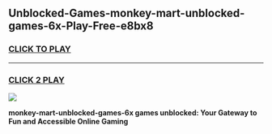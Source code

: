 
## Unblocked-Games-monkey-mart-unblocked-games-6x-Play-Free-e8bx8
<h3>
<a href="https://premium76.site?title=monkey-mart-unblocked-games-6x&ref=09A">CLICK TO PLAY</a></h3>
<hr>

<h3>
<a href="https://premium76.site?title=monkey-mart-unblocked-games-6x&ref=09A">CLICK 2 PLAY</a>
  
</h3>

<a href="https://premium76.site?title=monkey-mart-unblocked-games-6x&ref=09A"><img src="https://clearcache.store/games.png"></a>


**monkey-mart-unblocked-games-6x games unblocked: Your Gateway to Fun and Accessible Online Gaming**
